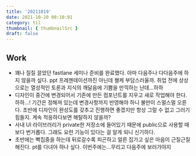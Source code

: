 ```yaml
---
title: '20211019'
date: 2021-10-20 00:10:91
category: til
thumbnail: { thumbnailSrc }
draft: false
---
```


## Work

- 꽤나 질질 끌었던 fastlane 세미나 준비를 완료했다. 아마 다음주나 다다음주에 하지 않을까 싶다. ppt 프레젠테이션까진 아닌데 왤케 부담스러울까. 취업 전에 상상으로는 열성적인 토론과 지식의 깨달음에 기쁨을 만끽하는 난데...하하
- 디자인이 중간에 변경되어서 기존에 만든 컴포넌트를 지우고 새로 작업해야 한다. 하하...! 기간은 정해져 있는데 변경사항까지 반영해야 하니 불만이 스멀스멀 오른다. 초반에 디자인이 완성도를 갖추고 진행하면 좋겠지만 항상 그럴 수 없고 그러기 힘들지. 계속 적응하다보면 해탈하지 않을까?
- 사내 UI 라이브러리가 private한 저장소에 들어있기 때문에 public으로 사용할 때보다 번거롭다. 그래도 요런 기능이 있다는 걸 알게 되니 신기하다.
- 초반에는 빡집중을 하는데 뒤로갈수록 피곤하고 얼른 집가고 싶은 마음이 근질근질해진다. pt를 다녀야 하나 싶다. 이번주에는...무리고 다음주에 보러가야지
